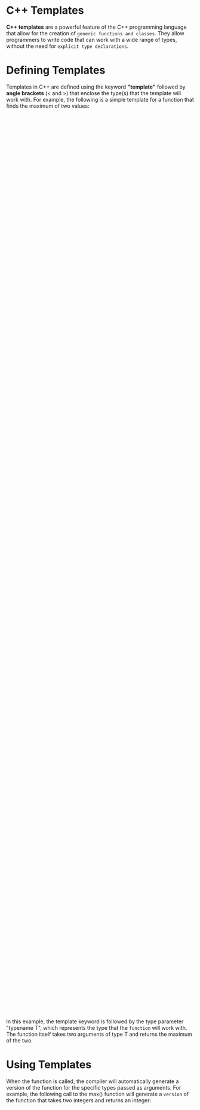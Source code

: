 # C++ Templates

**C++ templates** are a powerful feature of the C++ programming language that allow for the creation of `generic functions and classes`. They allow programmers to write code that can work with a wide range of types, without the need for `explicit type declarations`.

# Defining Templates

Templates in C++ are defined using the keyword **"template"** followed by **angle brackets** (< and >) that enclose the type(s) that the template will work with. For example, the following is a simple template for a function that finds the maximum of two values:

<p align="center">
    <img src="/04_Material/CodeSnaps/Template1.png" style="height: 60vh; padding-left: 60vh;">
 </p>

In this example, the template keyword is followed by the type parameter "typename T", which represents the type that the `function` will work with. The function itself takes two arguments of type T and returns the maximum of the two.

# Using Templates

When the function is called, the compiler will automatically generate a version of the function for the specific types passed as arguments. For example, the following call to the max() function will generate a `version` of the function that takes two integers and returns an integer:

 <p align="center">
    <img src="/04_Material/CodeSnaps/Template2.png" style="height: 60vh; padding-left: 60vh;">
 </p>

Templates can also be used to create **generic classes**. For example, the following is a simple template for a stack class:

 <p align="center">
    <img src="/04_Material/CodeSnaps/Template3.png" style="height: 70vh; padding-left: 80vh;">
 </p>

In this example, the `Stack class` is defined with a single type parameter "typename T", which represents the type of the elements stored in the stack. The class has an array of elements of type T, and a variable "top" that keeps track of the top element of the stack. The class has three member functions: push, which adds an element to the stack; pop, which removes the top element from the stack; and empty, which returns true if the stack is empty.

When an object of the Stack class is created, the compiler will automatically generate a version of the class for the specific type passed as the **template argument**. For example, the following code creates a stack of integers:

<p align="center">
    <img src="/04_Material/CodeSnaps/Template4.png" style="height: 50vh; padding-left: 50vh;">
 </p>

Templates can also have `multiple type parameters`, for example:

 <p align="center">
    <img src="/04_Material/CodeSnaps/Template5.png" style="height: 50vh; padding-left: 50vh;">
 </p>

C++ also allows for `non-type template parameters`, for example:

 <p align="center">
    <img src="/04_Material/CodeSnaps/Template6.png" style="height: 50vh; padding-left: 50vh;">
 </p>

# Conclusions

Templates are a very powerful feature in C++, but they can also make the code `more complex`, especially when dealing with template specialization and overloading. Furthermore, the compilation time can increase when using templates, especially when using a large number of templates or when using templates with complex types.

In conclusion, C++ templates are a **powerful**.
